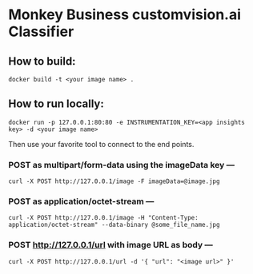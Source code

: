 # Monkey Business customvision.ai Classifier

## How to build:

    docker build -t <your image name> .

## How to run locally:

    docker run -p 127.0.0.1:80:80 -e INSTRUMENTATION_KEY=<app insights key> -d <your image name>

Then use your favorite tool to connect to the end points.

### POST as multipart/form-data using the imageData key &mdash;

    curl -X POST http://127.0.0.1/image -F imageData=@image.jpg

### POST as application/octet-stream &mdash;

    curl -X POST http://127.0.0.1/image -H "Content-Type: application/octet-stream" --data-binary @some_file_name.jpg

### POST http://127.0.0.1/url with image URL as body &mdash;

    curl -X POST http://127.0.0.1/url -d '{ "url": "<image url>" }'
